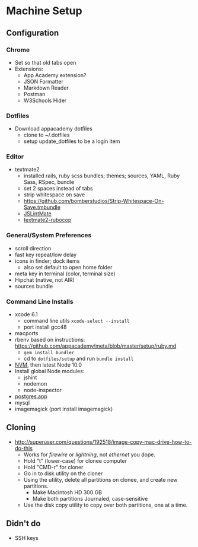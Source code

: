 # Machine Setup

## Configuration

### Chrome
* Set so that old tabs open
* Extensions:
    * App Academy extension?
    * JSON Formatter
    * Markdown Reader
    * Postman
    * W3Schools Hider

### Dotfiles
* Download appacademy dotfiles
    * clone to ~/.dotfiles
    * setup update_dotfiles to be a login item

### Editor
* textmate2
    * installed rails, ruby scss bundles; themes; sources, YAML, Ruby Sass, RSpec, bundle
    * set 2 spaces instead of tabs
    * strip whitespace on save
    * https://github.com/bomberstudios/Strip-Whitespace-On-Save.tmbundle
    * [JSLintMate](http://rondevera.github.io/jslintmate/)
    * [textmate2-rubocop](https://github.com/mrdougal/textmate2-rubocop)

### General/System Preferences
* scroll direction
* fast key repeat/low delay
* icons in finder; dock items
    * also set default to open home folder
* meta key in terminal (color, terminal size)
* Hipchat (native, not AIR)
* sources bundle

### Command Line Installs
* xcode 6.1
    * command line utils `xcode-select --install`
    * port install gcc48
* macports
* rbenv based on instructions: https://github.com/appacademy/meta/blob/master/setup/ruby.md
    * `gem install bundler`
    * cd to `dotfiles/setup` and run `bundle install`
* [NVM](https://github.com/creationix/nvm), then latest Node 10.0
* Install global Node modules:
    * jshint
    * nodemon
    * node-inspector
* [postgres.app](http://postgresapp.com/)
* mysql
* imagemagick (port install imagemagick)

## Cloning
* http://superuser.com/questions/192518/image-copy-mac-drive-how-to-do-this
    * Works for *firewire* or *lightning*, not *ethernet* you dope.
    * Hold "t" (lower-case) for clonee computer
    * Hold "CMD-r" for cloner
    * Go in to disk utility on the cloner
    * Using the utility, delete all partitions on clonee, and create new partitions.
        * Make Macintosh HD 300 GB
        * Make both partitions Journaled, case-sensitive
    * Use the disk copy utility to copy over both partitions, one at a time.

## Didn't do
* SSH keys
